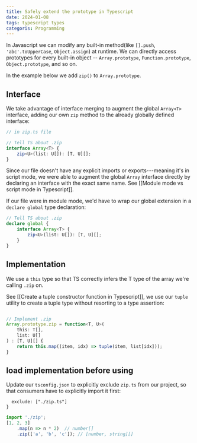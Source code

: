 ```yaml
---
title: Safely extend the prototype in Typescript
date: 2024-01-08
tags: typescript types
categoris: Programming
---
```


In Javascript we can modify any built-in method(like `[].push`, `'abc'.toUpperCase`, `Object.assign`) at runtime. We can directly access prototypes for every built-in object -- `Array.prototype`, `Function.prototype`, `Object.prototype`, and so on.

In the example below we add `zip()` to `Array.prototype`.

## Interface

We take advantage of interface merging to augment the global `Array<T>` interface, adding our own `zip` method to the already globally defined interface:

```typescript
// in zip.ts file

// Tell TS about .zip
interface Array<T> {
    zip<U>(list: U[]): [T, U][];
}
```

Since our file doesn't have any explicit imports or exports---meaning it's in script mode, we were able to augment the global `Array` interface directly by declaring an interface with the exact same name. See [[Module mode vs script mode in Typescript]].

If our file were in module mode, we'd have to wrap our global extension in a `declare global` type declaration:

```typescript
// Tell TS about .zip
declare global {
    interface Array<T> {
        zip<U>(list: U[]): [T, U][];
    }
}
```

## Implementation

We use a `this` type so that TS correctly infers the T type of the array we're calling `.zip` on.

See [[Create a tuple constructor function in Typescript]],  we use our `tuple` utility to create a tuple type without resorting to a type assertion:

```typescript

// Implement .zip
Array.prototype.zip = function<T, U>(
    this: T[],
    list: U[]
) : [T, U][] {
    return this.map((item, idx) => tuple(item, list[idx]));
}
```

## load implementation before using

Update our `tsconfig.json` to explicitly exclude `zip.ts` from our project, so that consumers have to explicitly import it first:

```{
  exclude: ["./zip.ts"]
}
```


```typescript
import './zip';
[1, 2, 3]
	.map(n => n * 2)  // number[]
	.zip(['a', 'b', 'c']); // [number, string][]
```